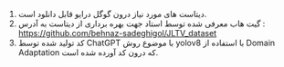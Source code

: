 1. دیتاست های مورد نیاز درون گوگل درایو قابل دانلود است.
2. گیت هاب معرفی شده توسط استاد جهت بهره برداری از دیتاست به آدرس : https://github.com/behnaz-sadeghigol/JLTV_dataset
3. کد تولید شده توسط ChatGPT با موضوع روش yolov8 با استفاده از Domain Adaptation که درون کد آورده شده است.
   
